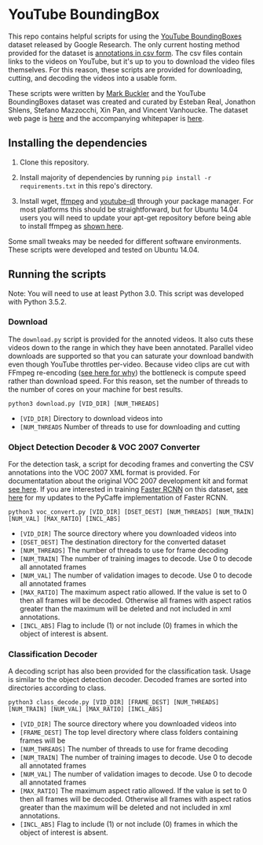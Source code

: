 # YouTube BoundingBox

This repo contains helpful scripts for using the [YouTube BoundingBoxes](
https://research.google.com/youtube-bb/index.html) dataset released by Google
Research. The only current hosting method provided for the dataset is
[annotations in csv form](https://research.google.com/youtube-bb/download.html).
The csv files contain links to the videos on YouTube, but it's up to you to
download the video files themselves. For this reason, these scripts are provided
for downloading, cutting, and decoding the videos into a usable form.

These scripts were written by [Mark Buckler](http://www.markbuckler.com/) 
and the YouTube BoundingBoxes dataset
was created and curated by Esteban Real, Jonathon Shlens, Stefano Mazzocchi, Xin
Pan, and Vincent Vanhoucke. The dataset web page is
[here](https://research.google.com/youtube-bb/index.html) and the accompanying
whitepaper is [here](https://arxiv.org/abs/1702.00824).

## Installing the dependencies

1. Clone this repository.

2. Install majority of dependencies by running 
`pip install -r requirements.txt` in this repo's directory.

3. Install wget, [ffmpeg](https://ffmpeg.org/) and 
[youtube-dl](https://github.com/rg3/youtube-dl) through your package 
manager. For most platforms this should be straightforward, but for 
Ubuntu 14.04 users you will need to update your apt-get repository 
before being able to install ffmpeg as [shown
here](https://www.faqforge.com/linux/how-to-install-ffmpeg-on-ubuntu-14-04/).

Some small tweaks may be needed for different software environments.
These scripts were developed and tested on Ubuntu 14.04.

## Running the scripts

Note: You will need to use at least Python 3.0. This script was developed with Python 3.5.2.

### Download

The `download.py` script is provided for the annoted videos. It also
cuts these videos down to the range in which they have been
annotated. Parallel video downloads are supported so that you can
saturate your download bandwith even though YouTube throttles per-video. Because
video clips are cut with FFmpeg re-encoding ([see here for
why](http://www.markbuckler.com/post/cutting-ffmpeg/)) the bottleneck is
compute speed rather than download speed. For this reason, set the number of
threads to the number of cores on your machine for best results.

	python3 download.py [VID_DIR] [NUM_THREADS]

- `[VID_DIR]` Directory to download videos into
- `[NUM_THREADS` Number of threads to use for downloading and cutting

### Object Detection Decoder & VOC 2007 Converter

For the detection task, a script for decoding frames and converting
the CSV annotations into the VOC 2007 XML format is provided. For
documentatation about the original VOC 2007 development kit and format [see
here](http://host.robots.ox.ac.uk/pascal/VOC/voc2007/devkit_doc_07-Jun-2007.pdf).
If you are interested in training [Faster RCNN](https://arxiv.org/abs/1506.01497)
on this dataset, [see here](https://github.com/mbuckler/py-faster-rcnn-youtubebb)
for my updates to the PyCaffe implementation of Faster RCNN.

	python3 voc_convert.py [VID_DIR] [DSET_DEST] [NUM_THREADS] [NUM_TRAIN] [NUM_VAL] [MAX_RATIO] [INCL_ABS]


- `[VID_DIR]` The source directory where you downloaded videos into
- `[DSET_DEST]` The destination directory for the converted dataset
- `[NUM_THREADS]` The number of threads to use for frame decoding
- `[NUM_TRAIN]` The number of training images to decode. Use 0 to decode all
  annotated frames
- `[NUM_VAL]` The number of validation images to decode. Use 0 to decode all
  annotated frames
- `[MAX_RATIO]` The maximum aspect ratio allowed. If the value is set to 0 then
  all frames will be decoded. Otherwise all frames with aspect ratios greater
  than the maximum will be deleted and not included in xml annotations.
- `[INCL_ABS]` Flag to include (1) or not include (0) frames in which the object
   of interest is absent.

### Classification Decoder

A decoding script has also been provided for the classification task. Usage is
similar to the object detection decoder. Decoded frames are sorted into
directories according to class.

	python3 class_decode.py [VID_DIR] [FRAME_DEST] [NUM_THREADS] [NUM_TRAIN] [NUM_VAL] [MAX_RATIO] [INCL_ABS]

- `[VID_DIR]` The source directory where you downloaded videos into
- `[FRAME_DEST]` The top level directory where class folders containing frames will be
- `[NUM_THREADS]` The number of threads to use for frame decoding
- `[NUM_TRAIN]` The number of training images to decode. Use 0 to decode all
  annotated frames
- `[NUM_VAL]` The number of validation images to decode. Use 0 to decode all
  annotated frames
- `[MAX_RATIO]` The maximum aspect ratio allowed. If the value is set to 0 then
  all frames will be decoded. Otherwise all frames with aspect ratios greater
  than the maximum will be deleted and not included in xml annotations.
- `[INCL_ABS]` Flag to include (1) or not include (0) frames in which the object
   of interest is absent.
